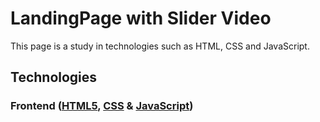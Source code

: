 # LandingPage with Slider Video

This page is a study in technologies such as HTML, CSS and JavaScript.

## Technologies
### Frontend ([HTML5](https://developer.mozilla.org/en-US/docs/Glossary/HTML5), [CSS](https://developer.mozilla.org/en-US/docs/Learn/CSS) & [JavaScript](https://developer.mozilla.org/en-US/docs/Learn/JavaScript))

